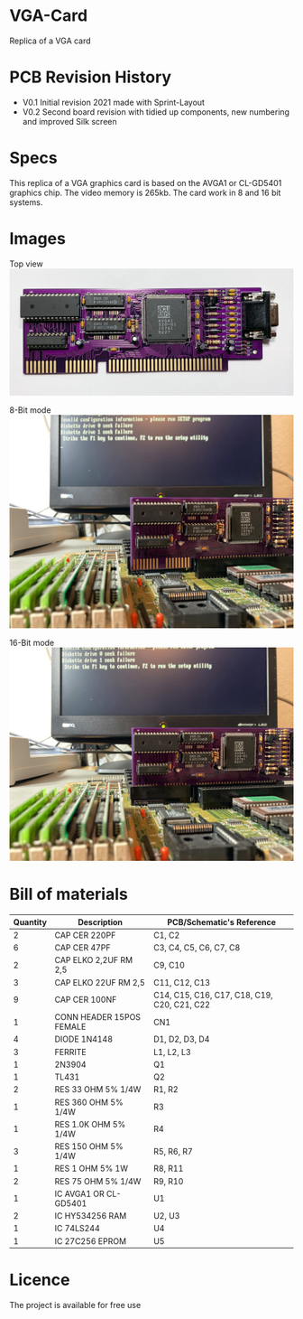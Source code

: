 # VGA-Card

Replica of a VGA card

# PCB Revision History

- V0.1 Initial revision 2021 made with Sprint-Layout
- V0.2 Second board revision with tidied up components, new numbering and improved Silk screen

# Specs

This replica of a VGA graphics card is based on the AVGA1 or CL-GD5401 graphics chip.
The video memory is 265kb. The card work in 8 and 16 bit systems.

# Images

Top view
[![](images/complete.jpg 'top view')](#topview)

8-Bit mode
[![](images/8bit.jpg '8bit test')](#8bit)

16-Bit mode
[![](images/16bit.jpg '16bit test')](#16bit)

# Bill of materials

| Quantity | Description              | PCB/Schematic's Reference                   |
| -------- | ------------------------ | ------------------------------------------- |
| 2        | CAP CER 220PF            | C1, C2                                      |
| 6        | CAP CER 47PF             | C3, C4, C5, C6, C7, C8                      |
| 2        | CAP ELKO 2,2UF RM 2,5    | C9, C10                                     |
| 3        | CAP ELKO 22UF RM 2,5     | C11, C12, C13                               |
| 9        | CAP CER 100NF            | C14, C15, C16, C17, C18, C19, C20, C21, C22 |
| 1        | CONN HEADER 15POS FEMALE | CN1                                         |
| 4        | DIODE 1N4148             | D1, D2, D3, D4                              |
| 3        | FERRITE                  | L1, L2, L3                                  |
| 1        | 2N3904                   | Q1                                          |
| 1        | TL431                    | Q2                                          |
| 2        | RES 33 OHM 5% 1/4W       | R1, R2                                      |
| 1        | RES 360 OHM 5% 1/4W      | R3                                          |
| 1        | RES 1.0K OHM 5% 1/4W     | R4                                          |
| 3        | RES 150 OHM 5% 1/4W      | R5, R6, R7                                  |
| 1        | RES 1 OHM 5% 1W          | R8, R11                                     |
| 2        | RES 75 OHM 5% 1/4W       | R9, R10                                     |
| 1        | IC AVGA1 OR CL-GD5401    | U1                                          |
| 2        | IC HY534256 RAM          | U2, U3                                      |
| 1        | IC 74LS244               | U4                                          |
| 1        | IC 27C256 EPROM          | U5                                          |

# Licence

The project is available for free use

